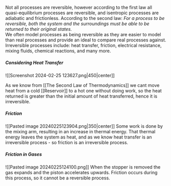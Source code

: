 Not all processes are reversible, however according to the first law all quasi-equilibrium processes are reversible, and isentropic processes are adiabatic and frictionless.
According to the second law:
*For a process to be reversible, both the system and the surroundings must be able to be returned to their original states.*
\
We often model processes as being reversible as they are easier to model than real processes and provide an ideal to compare real processes against. Irreversible processes include: heat transfer, friction, electrical resistance, mixing fluids, chemical reactions, and many more.
##### Considering Heat Transfer
![[Screenshot 2024-02-25 123627.png|450|center]]

As we know from [[The Second Law of Thermodynamics]] we cant move heat from a cold [[Reservoir]] to a hot one without doing work, so the heat returned is greater than the initial amount of heat transferred, hence it is irreversible.
##### Friction
![[Pasted image 20240225123904.png|350|center]]
Some work is done by the mixing arm, resulting in an increase in thermal energy. That thermal energy leaves the system as heat, and as we know heat transfer is an irreversible process - so friction is an irreversible process.
##### Friction in Gases
![[Pasted image 20240225124100.png]]
When the stopper is removed the gas expands and the piston accelerates upwards. Friction occurs during this process, so it cannot be a reversible process.
